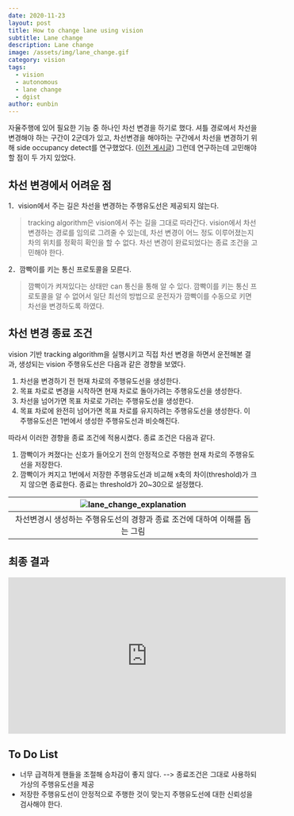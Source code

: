 ```yaml
---
date: 2020-11-23
layout: post
title: How to change lane using vision
subtitle: Lane change
description: Lane change
image: /assets/img/lane_change.gif
category: vision
tags:
  - vision
  - autonomous
  - lane change
  - dgist
author: eunbin
---
```


자율주행에 있어 필요한 기능 중 하나인 차선 변경을 하기로 했다.
셔틀 경로에서 차선을 변경해야 하는 구간이 2군데가 있고,
차선변경을 해야하는 구간에서 차선을 변경하기 위해 side occupancy detect를 연구했었다.
([이전 게시글](https://dgist-artiv.github.io/vision/2020/11/16/Side_Occupancy_Check.html))
그런데 연구하는데 고민해야할 점이 두 가지 있었다.

## 차선 변경에서 어려운 점
1．vision에서 주는 길은 차선을 변경하는 주행유도선은 제공되지 않는다.

> tracking algorithm은 vision에서 주는 길을 그대로 따라간다.
> vision에서 차선 변경하는 경로를 임의로 그려줄 수 있는데,
> 차선 변경이 어느 정도 이루어졌는지 차의 위치를 정확히 확인을 할 수 없다. 
> 차선 변경이 완료되었다는 종료 조건을 고민해야 한다.

2．깜빡이를 키는 통신 프로토콜을 모른다.

> 깜빡이가 켜져있다는 상태만 can 통신을 통해 알 수 있다.
> 깜빡이를 키는 통신 프로토콜을 알 수 없어서
> 일단 최선의 방법으로 운전자가 깜빡이를 수동으로 키면 차선을 변경하도록 하였다.

## 차선 변경 종료 조건
vision 기반 tracking algorithm을 실행시키고 직접 차선 변경을 하면서 운전해본 결과, 생성되는 vision 주행유도선은 다음과 같은 경향을 보였다.
1. 차선을 변경하기 전 현재 차로의 주행유도선을 생성한다.
2. 목표 차로로 변경을 시작하면 현재 차로로 돌아가려는 주행유도선을 생성한다.
3. 차선을 넘어가면 목표 차로로 가려는 주행유도선을 생성한다.
4. 목표 차로에 완전히 넘어가면 목표 차로를 유지하려는 주행유도선을 생성한다. 이 주행유도선은 1번에서 생성한 주행유도선과 비슷해진다.

따라서 이러한 경향을 종료 조건에 적용시켰다.
종료 조건은 다음과 같다.
1. 깜빡이가 켜졌다는 신호가 들어오기 전의 안정적으로 주행한 현재 차로의 주행유도선을 저장한다.
2. 깜빡이가 켜지고 1번에서 저장한 주행유도선과 비교해 x축의 차이(threshold)가 크지 않으면 종료한다. 종료는 threshold가 20~30으로 설정했다.

|![lane_change_explanation](https://user-images.githubusercontent.com/53460541/113026298-e0236b80-91c3-11eb-95e1-5cd8b0329e5c.png)|
|:---:|
|차선변경시 생성하는 주행유도선의 경향과 종료 조건에 대하여 이해를 돕는 그림|

## 최종 결과
<iframe width="560" height="315" src="https://www.youtube.com/embed/dv-IxfmBnDc" frameborder="0" allow="accelerometer; autoplay; clipboard-write; encrypted-media; gyroscope; picture-in-picture" allowfullscreen></iframe>

## To Do List
- 너무 급격하게 핸들을 조절해 승차감이 좋지 않다. --> 종료조건은 그대로 사용하되 가상의 주행유도선을 제공
- 저장한 주행유도선이 안정적으로 주행한 것이 맞는지 주행유도선에 대한 신뢰성을 검사해야 한다.
